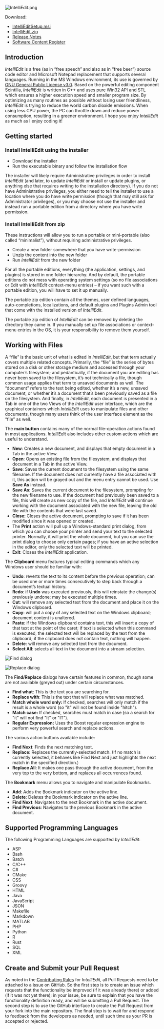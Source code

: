 ![IntelliEdit.png](IntelliEdit.png)

Download:
- [IntelliEditSetup.msi](https://www.moga.doctor/freeware/IntelliEditSetup.msi)
- [IntelliEdit.zip](https://www.moga.doctor/freeware/IntelliEdit.zip)
- [Release Notes](https://www.moga.doctor/freeware/ReleaseNotes.html)
- [Software Content Register](https://www.moga.doctor/freeware/SoftwareContextRegister.html)

## Introduction

_IntelliEdit_ is a free (as in “free speech” and also as in “free beer”) source code editor and Microsoft Notepad replacement that supports several languages. Running in the MS Windows environment, its use is governed by [GNU General Public License v3.0](https://www.gnu.org/licenses/gpl-3.0.html). Based on the powerful editing component Scintilla, _IntelliEdit_ is written in C++ and uses pure Win32 API and STL which ensures a higher execution speed and smaller program size. By optimizing as many routines as possible without losing user friendliness, _IntelliEdit_ is trying to reduce the world carbon dioxide emissions. When using less CPU power, the PC can throttle down and reduce power consumption, resulting in a greener environment. I hope you enjoy _IntelliEdit_ as much as I enjoy coding it!

## Getting started

### Install IntelliEdit using the installer

- Download the installer
- Run the executable binary and follow the installation flow

The installer will likely require Administrative privileges in order to install _IntelliEdit_ (and later, to update _IntelliEdit_ or install or update plugins, or anything else that requires writing to the installation directory). If you do not have Administrative privileges, you either need to tell the installer to use a location where you do have write permission (though that may still ask for Administrator privileges), or you may choose not use the installer and instead run a portable edition from a directory where you have write permission.

### Install IntelliEdit from zip

These instructions will allow you to run a portable or mini-portable (also called “minimalist”), without requiring administrative privileges.

- Create a new folder somewhere that you have write-permission
- Unzip the content into the new folder
- Run _IntelliEdit_ from the new folder

For all the portable editions, everything (the application, settings, and plugins) is stored in one folder hierarchy. And by default, the portable editions do not mess with operating system settings (so no file associations or Edit with _IntelliEdit_ context-menu entries) – if you want such with a portable edition, you will have to set it up manually.

The portable zip edition contain all the themes, user defined languages, auto-completions, localizations, and default plugins and Plugins Admin tool that come with the installed version of _IntelliEdit_.

The portable zip edition of _IntelliEdit_ can be removed by deleting the directory they came in. If you manually set up file associations or context-menu entries in the OS, it is your responsibility to remove them yourself.

## Working with Files

A “file” is the basic unit of what is edited in _IntelliEdit_, but that term actually covers multiple related concepts. Primarily, the “file” is the series of bytes stored on a disk or other storage medium and accessed through your computer’s filesystem; and pedantically, if the document you are editing has never been saved to the filesystem, it’s not technically a file, though common usage applies that term to unsaved documents as well. The “document” refers to the text being edited, whether it’s a new, unsaved document, or whether it’s a document that’s been previously saved as a file on the filesystem. And finally, in _IntelliEdit_, each document is presented in a Tab in one of the two Views of the _IntelliEdit_ user interface, which are the graphical containers which _IntelliEdit_ uses to manipulate files and other documents, though many users think of the user interface element as the “file” as well.

The **main button** contains many of the normal file-operation actions found in most applications. _IntelliEdit_ also includes other custom actions which are useful to understand.

- **New**: Creates a new document, and displays that empty document in a Tab in the active View.
- **Open**: Opens an existing file from the filesystem, and displays that document in a Tab in the active View.
- **Save**: Saves the current document to the filesystem using the same filename. 
If the document does not currently have a file associated with it, this action will be grayed out and the menu entry cannot be used. Use **Save As** instead.
- **Save As**: Saves the current document to the filesystem, prompting for the new filename to use. 
If the document had previously been saved to a file, this will create as new copy of the file, and _IntelliEdit_ will continue working with the document associated with the new file, leaving the old file with the contents that were last saved.
- **Close**: Closes the active document, prompting to save if it has been modified since it was opened or created.
- The **Print** action will pull up a Windows-standard print dialog, from which you can choose your printer and send your text to the selected printer. 
Normally, it will print the whole document, but you can use the print dialog to choose only certain pages; if you have an active selection in the editor, only the selected text will be printed.
- **Exit**: Closes the _IntelliEdit_ application.

The **Clipboard** menu features typical editing commands which any Windows user should be familiar with:

- **Undo**: reverts the text to its content before the previous operation; can be used one or more times consecutively to step back through a document’s textual history.
- **Redo**: if **Undo** was executed previously, this will reinstate the change(s) previously undone; may be executed multiple times.
- **Cut**: will remove any selected text from the document and place it on the Windows clipboard.
- **Copy**: will put a copy of any selected text on the Windows clipboard; document content is unaltered.
- **Paste**: if the Windows clipboard contains text, this will insert a copy of that text at the point of the caret; if text is selected when this command is executed, the selected text will be replaced by the text from the clipboard; if the clipboard does not contain text, nothing will happen.
- **Delete**: will remove any selected text from the document.
- **Select All**: selects all text in the document into a stream selection.

![Find dialog](IntelliEdit-Find.png)

![Replace dialog](IntelliEdit-Replace.png)

The **Find/Replace** dialogs have certain features in common, though some are not available (greyed out) under certain circumstances.

- **Find what**: This is the text you are searching for.
- **Replace with**: This is the text that will replace what was matched.
- **Match whole word only:** If checked, searches will only match if the result is a whole word (so "it" will not be found inside "hitch").
- **Match case:** If checked, searches must match in case (so a search for "it" will not find "It" or "IT").
- **Regular Expression:** Uses the Boost regular expression engine to perform very powerful search and replace actions.

The various action buttons available include:

- **Find Next**: Finds the next matching text.
- **Replace**: Replaces the currently-selected match. (If no match is currently selected, it behaves like Find Next and just highlights the next match in the specified direction.)
- **Replace All**: It makes one pass through the active document, from the very top to the very bottom, and replaces all occurrences found.

The **Bookmark** menu allows you to navigate and manipulate Bookmarks.

- **Add**: Adds the Bookmark indicator on the active line.
- **Delete**: Deletes the Bookmark indicator on the active line.
- **Find Next**: Navigates to the next Bookmark in the active document.
- **Find Previous**: Navigates to the previous Bookmark in the active document.

## Supported Programming Languages

The following Programming Languages are supported by _IntelliEdit_:

- ASP
- Bash
- Batch
- C/C++
- C#
- CMake
- CSS
- Groovy
- HTML
- Java
- JavaScript
- JSON
- Makefile
- Markdown
- MATLAB
- PHP
- Python
- R
- Rust
- SQL
- XML

## Create and Submit your Pull Request

As noted in the [Contributing Rules](https://github.com/mihaimoga/IntelliEdit/blob/main/CONTRIBUTING.md) for _IntelliEdit_, all Pull Requests need to be attached to a issue on GitHub. So the first step is to create an issue which requests that the functionality be improved (if it was already there) or added (if it was not yet there); in your issue, be sure to explain that you have the functionality definition ready, and will be submitting a Pull Request. The second step is to use the GitHub interface to create the Pull Request from your fork into the main repository. The final step is to wait for and respond to feedback from the developers as needed, until such time as your PR is accepted or rejected.

